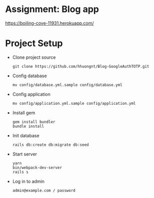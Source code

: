 # Assignment: Blog app

https://boiling-cove-11931.herokuapp.com/

# Project Setup

- Clone project source
    ```
    git clone https://github.com/hhuongnt/Blog-GoogleAuthTOTP.git
    ```
- Config database
    ```
    mv config/database.yml.sample config/database.yml
    ```
- Config application
    ```
    mv config/application.yml.sample config/application.yml
    ```
- Install gem
    ```
    gem install bundler
    bundle install
    ```
- Init database
    ```
    rails db:create db:migrate db:seed
    ```
- Start server
    ```
    yarn
    bin/webpack-dev-server
    rails s
    ```
- Log in to admin
    ```
    admin@example.com / password
    ```
#
